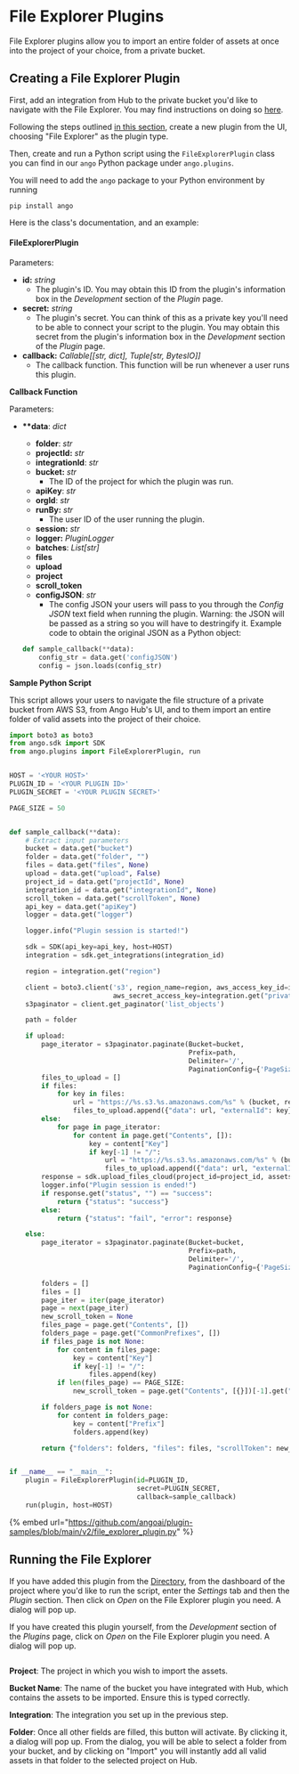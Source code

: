 # File Explorer Plugins

File Explorer plugins allow you to import an entire folder of assets at once into the project of your choice, from a private bucket.&#x20;

## Creating a File Explorer Plugin

First, add an integration from Hub to the private bucket you'd like to navigate with the File Explorer. You may find instructions on doing so [here](../../data/importing-assets/importing-private-cloud-assets-aws.md).

Following the steps outlined [in this section](./#creating-a-new-plugin), create a new plugin from the UI, choosing "File Explorer" as the plugin type.

Then, create and run a Python script using the `FileExplorerPlugin` class you can find in our `ango` Python package under `ango.plugins`.

You will need to add the `ango` package to your Python environment by running

```
pip install ango
```

Here is the class's documentation, and an example:

#### FileExplorerPlugin

Parameters:

* **id:** _string_
  * The plugin's ID. You may obtain this ID from the plugin's information box in the _Development_ section of the _Plugin_ page.
* **secret:** _string_
  * The plugin's secret. You can think of this as a private key you'll need to be able to connect your script to the plugin. You may obtain this secret from the plugin's information box in the _Development_ section of the _Plugin_ page.
* **callback:** _Callable\[\[str, dict], Tuple\[str, BytesIO]]_
  * The callback function. This function will be run whenever a user runs this plugin.

**Callback Function**

Parameters:

*   **\*\*data**: _dict_

    * **folder**: _str_
    * **projectId:** _str_
    * **integrationId**: _str_
    * **bucket:** _str_
      * The ID of the project for which the plugin was run.
    * **apiKey**: _str_
    * **orgId**: _str_
    * **runBy:** _str_
      * The user ID of the user running the plugin.
    * **session:** _str_
    * **logger:** _PluginLogger_
    * **batches**: _List\[str]_
    * **files**
    * **upload**
    * **project**
    * **scroll\_token**
    * **configJSON**: _str_
      * The config JSON your users will pass to you through the _Config JSON_ text field when running the plugin. Warning: the JSON will be passed as a string so you will have to destringify it. Example code to obtain the original JSON as a Python object:



    ```python
    def sample_callback(**data):
        config_str = data.get('configJSON')
        config = json.loads(config_str)
    ```

**Sample Python Script**

This script allows your users to navigate the file structure of a private bucket from AWS S3, from Ango Hub's UI, and to them import an entire folder of valid assets into the project of their choice.

```python
import boto3 as boto3
from ango.sdk import SDK
from ango.plugins import FileExplorerPlugin, run


HOST = '<YOUR HOST>'
PLUGIN_ID = '<YOUR PLUGIN ID>'
PLUGIN_SECRET = '<YOUR PLUGIN SECRET>'

PAGE_SIZE = 50


def sample_callback(**data):
    # Extract input parameters
    bucket = data.get("bucket")
    folder = data.get("folder", "")
    files = data.get("files", None)
    upload = data.get("upload", False)
    project_id = data.get("projectId", None)
    integration_id = data.get("integrationId", None)
    scroll_token = data.get("scrollToken", None)
    api_key = data.get("apiKey")
    logger = data.get("logger")

    logger.info("Plugin session is started!")

    sdk = SDK(api_key=api_key, host=HOST)
    integration = sdk.get_integrations(integration_id)

    region = integration.get("region")

    client = boto3.client('s3', region_name=region, aws_access_key_id=integration.get("publicKey"),
                          aws_secret_access_key=integration.get("privateKey"))
    s3paginator = client.get_paginator('list_objects')

    path = folder

    if upload:
        page_iterator = s3paginator.paginate(Bucket=bucket,
                                             Prefix=path,
                                             Delimiter='/',
                                             PaginationConfig={'PageSize': 1000})
        files_to_upload = []
        if files:
            for key in files:
                url = "https://%s.s3.%s.amazonaws.com/%s" % (bucket, region, key)
                files_to_upload.append({"data": url, "externalId": key})
        else:
            for page in page_iterator:
                for content in page.get("Contents", []):
                    key = content["Key"]
                    if key[-1] != "/":
                        url = "https://%s.s3.%s.amazonaws.com/%s" % (bucket, region, key)
                        files_to_upload.append({"data": url, "externalId": key})
        response = sdk.upload_files_cloud(project_id=project_id, assets=files_to_upload, integration_id=integration_id)
        logger.info("Plugin session is ended!")
        if response.get("status", "") == "success":
            return {"status": "success"}
        else:
            return {"status": "fail", "error": response}

    else:
        page_iterator = s3paginator.paginate(Bucket=bucket,
                                             Prefix=path,
                                             Delimiter='/',
                                             PaginationConfig={'PageSize': PAGE_SIZE, 'StartingToken': scroll_token})

        folders = []
        files = []
        page_iter = iter(page_iterator)
        page = next(page_iter)
        new_scroll_token = None
        files_page = page.get("Contents", [])
        folders_page = page.get("CommonPrefixes", [])
        if files_page is not None:
            for content in files_page:
                key = content["Key"]
                if key[-1] != "/":
                    files.append(key)
            if len(files_page) == PAGE_SIZE:
                new_scroll_token = page.get("Contents", [{}])[-1].get("Key", None)

        if folders_page is not None:
            for content in folders_page:
                key = content["Prefix"]
                folders.append(key)

        return {"folders": folders, "files": files, "scrollToken": new_scroll_token, "success": True}


if __name__ == "__main__":
    plugin = FileExplorerPlugin(id=PLUGIN_ID,
                                secret=PLUGIN_SECRET,
                                callback=sample_callback)
    run(plugin, host=HOST)
```

{% embed url="https://github.com/angoai/plugin-samples/blob/main/v2/file_explorer_plugin.py" %}

## Running the File Explorer

If you have added this plugin from the [Directory](../installing-plugins.md), from the dashboard of the project where you'd like to run the script, enter the _Settings_ tab and then the _Plugin_ section. Then click on _Open_ on the File Explorer plugin you need. A dialog will pop up.

If you have created this plugin yourself, from the _Development_ section of the _Plugins_ page, click on _Open_ on the File Explorer plugin you need. A dialog will pop up.

<figure><img src="../../.gitbook/assets/image (355).png" alt=""><figcaption></figcaption></figure>

**Project**: The project in which you wish to import the assets.

**Bucket Name**: The name of the bucket you have integrated with Hub, which contains the assets to be imported. Ensure this is typed correctly.

**Integration**: The integration you set up in the previous step.

**Folder**: Once all other fields are filled, this button will activate. By clicking it, a dialog will pop up. From the dialog, you will be able to select a folder from your bucket, and by clicking on "Import" you will instantly add all valid assets in that folder to the selected project on Hub.
